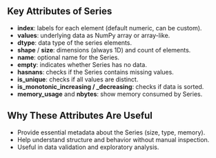 ## Key Attributes of Series
- **index**: labels for each element (default numeric, can be custom).
- **values**: underlying data as NumPy array or array-like.
- **dtype**: data type of the series elements.
- **shape** / **size**: dimensions (always 1D) and count of elements.
- **name**: optional name for the Series.
- **empty**: indicates whether Series has no data.
- **hasnans**: checks if the Series contains missing values.
- **is_unique**: checks if all values are distinct.
- **is_monotonic_increasing / _decreasing**: checks if data is sorted.
- **memory_usage** and **nbytes**: show memory consumed by Series.

## Why These Attributes Are Useful
- Provide essential metadata about the Series (size, type, memory).
- Help understand structure and behavior without manual inspection.
- Useful in data validation and exploratory analysis.
